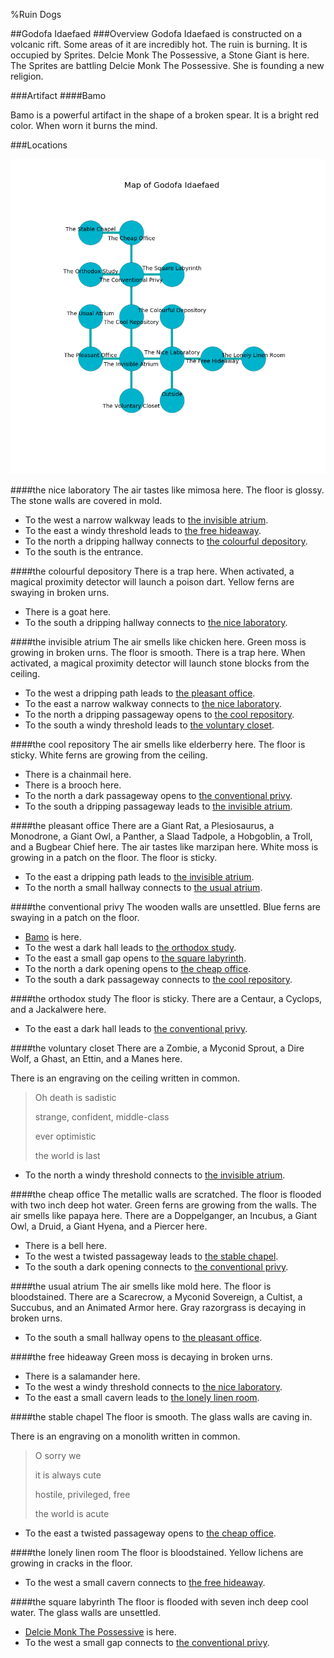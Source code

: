 %Ruin Dogs

##Godofa Idaefaed
###Overview
Godofa Idaefaed is constructed on a volcanic rift. Some areas of it are incredibly hot. The ruin is burning. It is occupied by Sprites. <a name="Delcie-Monk-The-Possessive"></a>Delcie Monk The Possessive, a Stone Giant is here. The Sprites are battling Delcie Monk The Possessive. She  is founding a new religion. 



###Artifact
####<a name="Bamo"></a>Bamo


Bamo is a powerful artifact in the shape of a broken spear. It is a bright red color. When worn it burns the mind. 





###Locations


![](../v2/images/Godofa-Idaefaed.png)

####<a name="the-nice-laboratory"></a>the nice laboratory
The air tastes like mimosa here. The floor is glossy. The stone walls are covered in mold. 



* To the west a narrow walkway leads to [the invisible atrium](#the-invisible-atrium).
* To the east a windy threshold leads to [the free hideaway](#the-free-hideaway).
* To the north a dripping hallway connects to [the colourful depository](#the-colourful-depository).
* To the south is the entrance.


####<a name="the-colourful-depository"></a>the colourful depository
There is a trap here. When activated, a magical proximity detector will launch a poison dart. Yellow ferns are swaying in broken urns. 



* There is a goat here.
* To the south a dripping hallway connects to [the nice laboratory](#the-nice-laboratory).


####<a name="the-invisible-atrium"></a>the invisible atrium
The air smells like chicken here. Green moss is growing in broken urns. The floor is smooth. There is a trap here. When activated, a magical proximity detector will launch stone blocks from the ceiling. 



* To the west a dripping path leads to [the pleasant office](#the-pleasant-office).
* To the east a narrow walkway connects to [the nice laboratory](#the-nice-laboratory).
* To the north a dripping passageway opens to [the cool repository](#the-cool-repository).
* To the south a windy threshold leads to [the voluntary closet](#the-voluntary-closet).


####<a name="the-cool-repository"></a>the cool repository
The air smells like elderberry here. The floor is sticky. White ferns are growing from the ceiling. 



* There is a chainmail here.
* There is a brooch here.
* To the north a dark passageway opens to [the conventional privy](#the-conventional-privy).
* To the south a dripping passageway leads to [the invisible atrium](#the-invisible-atrium).


####<a name="the-pleasant-office"></a>the pleasant office
There are a Giant Rat, a Plesiosaurus, a Monodrone, a Giant Owl, a Panther, a Slaad Tadpole, a Hobgoblin, a Troll, and a Bugbear Chief here. The air tastes like marzipan here. White moss is growing in a patch on the floor. The floor is sticky. 



* To the east a dripping path leads to [the invisible atrium](#the-invisible-atrium).
* To the north a small hallway connects to [the usual atrium](#the-usual-atrium).


####<a name="the-conventional-privy"></a>the conventional privy
The wooden walls are unsettled. Blue ferns are swaying in a patch on the floor. 



* [Bamo](#Bamo) is here.
* To the west a dark hall leads to [the orthodox study](#the-orthodox-study).
* To the east a small gap opens to [the square labyrinth](#the-square-labyrinth).
* To the north a dark opening opens to [the cheap office](#the-cheap-office).
* To the south a dark passageway connects to [the cool repository](#the-cool-repository).


####<a name="the-orthodox-study"></a>the orthodox study
The floor is sticky. There are a Centaur, a Cyclops, and a Jackalwere here. 



* To the east a dark hall leads to [the conventional privy](#the-conventional-privy).


####<a name="the-voluntary-closet"></a>the voluntary closet
There are a Zombie, a Myconid Sprout, a Dire Wolf, a Ghast, an Ettin, and a Manes here. 

There is an engraving on the ceiling written in common. 

> Oh death is sadistic
>
> strange, confident, middle-class
>
> ever optimistic
>
> the world is last
>


* To the north a windy threshold connects to [the invisible atrium](#the-invisible-atrium).


####<a name="the-cheap-office"></a>the cheap office
The metallic walls are scratched. The floor is flooded with two inch deep hot water. Green ferns are growing from the walls. The air smells like papaya here. There are a Doppelganger, an Incubus, a Giant Owl, a Druid, a Giant Hyena, and a Piercer here. 



* There is a bell here.
* To the west a twisted passageway leads to [the stable chapel](#the-stable-chapel).
* To the south a dark opening connects to [the conventional privy](#the-conventional-privy).


####<a name="the-usual-atrium"></a>the usual atrium
The air smells like mold here. The floor is bloodstained. There are a Scarecrow, a Myconid Sovereign, a Cultist, a Succubus, and an Animated Armor here. Gray razorgrass is decaying in broken urns. 



* To the south a small hallway opens to [the pleasant office](#the-pleasant-office).


####<a name="the-free-hideaway"></a>the free hideaway
Green moss is decaying in broken urns. 



* There is a salamander here.
* To the west a windy threshold connects to [the nice laboratory](#the-nice-laboratory).
* To the east a small cavern leads to [the lonely linen room](#the-lonely-linen-room).


####<a name="the-stable-chapel"></a>the stable chapel
The floor is smooth. The glass walls are caving in. 

There is an engraving on a monolith written in common. 

> O sorry we
>
> it is always cute
>
> hostile, privileged, free
>
> the world is acute
>


* To the east a twisted passageway opens to [the cheap office](#the-cheap-office).


####<a name="the-lonely-linen-room"></a>the lonely linen room
The floor is bloodstained. Yellow lichens are growing in cracks in the floor. 



* To the west a small cavern connects to [the free hideaway](#the-free-hideaway).


####<a name="the-square-labyrinth"></a>the square labyrinth
The floor is flooded with seven inch deep cool water. The glass walls are unsettled. 



* [Delcie Monk The Possessive](#Delcie-Monk-The-Possessive) is here.
* To the west a small gap connects to [the conventional privy](#the-conventional-privy).


